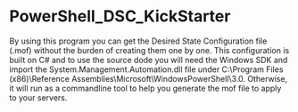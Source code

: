 # PowerShell_DSC_KickStarter
By using this program you can get the Desired State Configuration file (.mof) without the burden of creating them one by one. 
This configuration is built on C# and to use the source dode you will need the Windows SDK and import the System.Management.Automation.dll file under C:\Program Files (x86)\Reference Assemblies\Microsoft\WindowsPowerShell\3.0.
Otherwise, it will run as a commandline tool to help you generate the mof file to apply to your servers. 
